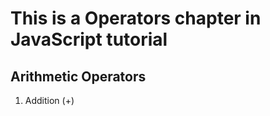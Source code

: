 <h1>This is a Operators chapter in JavaScript tutorial </h1>

<h2>Arithmetic Operators</h2>
<ol>
  <li>Addition (+)</li>
</ol>
